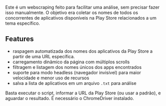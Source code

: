 Este é um webscraping feito para facilitar uma análise, sem precisar fazer isso manualmente. O objetivo era coletar os nomes de todos os concorrentes de aplicativos disponíveis na Play Store relacionados a um tema específico.

## Features
- raspagem automatizada dos nomes dos aplicativos da Play Store a partir de uma URL específica.
- carregamento dinâmico da página com múltiplos scrolls
- filtragem e listagem dos nomes únicos dos apps encontrados
- suporte para modo headless (navegador invisível) para maior velocidade e menor uso de recursos
- salva a lista de aplicativos em um arquivo `.txt` para análise

Basta executar o script, informar a URL da Play Store (ou usar a padrão), e aguardar o resultado. É necessário o ChromeDriver instalado.